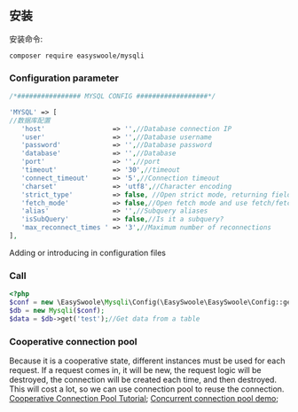 ## 安装  
安装命令:
```
composer require easyswoole/mysqli
```

### Configuration parameter

```php
/*################ MYSQL CONFIG ##################*/

'MYSQL' => [
//数据库配置
   'host'                 => '',//Database connection IP
   'user'                 => '',//Database username
   'password'             => '',//Database password
   'database'             => '',//Database
   'port'                 => '',//port
   'timeout'              => '30',//timeout
   'connect_timeout'      => '5',//Connection timeout
   'charset'              => 'utf8',//Character encoding
   'strict_type'          => false, //Open strict mode, returning fields will automatically be converted to digital types
   'fetch_mode'           => false,//Open fetch mode and use fetch/fetchAll line by line or get all result sets (version 4.0 or more) as PDO does.
   'alias'                => '',//Subquery aliases
   'isSubQuery'           => false,//Is it a subquery?
   'max_reconnect_times ' => '3',//Maximum number of reconnections
],
```
Adding or introducing in configuration files
### Call
```php
<?php
$conf = new \EasySwoole\Mysqli\Config(\EasySwoole\EasySwoole\Config::getInstance()->getConf('MYSQL'));
$db = new Mysqli($conf);
$data = $db->get('test');//Get data from a table
```

### Cooperative connection pool
Because it is a cooperative state, different instances must be used for each request. If a request comes in, it will be new, the request logic will be destroyed, the connection will be created each time, and then destroyed. This will cost a lot, so we can use connection pool to reuse the connection.
[Cooperative Connection Pool Tutorial](./../mysqlPool.md);
[Concurrent connection pool demo](https://github.com/easy-swoole/demo/tree/3.x-pool);
